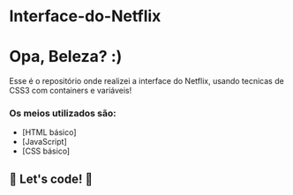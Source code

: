 # Interface-do-Netflix
# Opa, Beleza?  :)
Esse é o repositório onde realizei a interface do Netflix, usando tecnicas de CSS3 com containers e variáveis! 

### Os meios utilizados são:

* [HTML básico]
* [JavaScript]
* [CSS básico]

## 🚀 Let's code! 🚀
